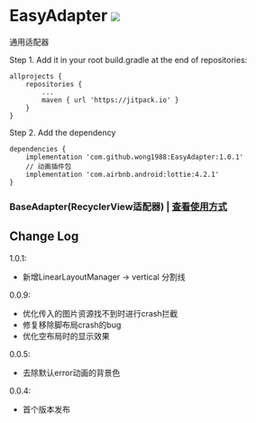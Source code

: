 # EasyAdapter [![](https://jitpack.io/v/wong1988/EasyAdapter.svg)](https://jitpack.io/#wong1988/EasyAdapter)

 通用适配器

 Step 1. Add it in your root build.gradle at the end of repositories:
 ```
 allprojects {
     repositories {
         ...
         maven { url 'https://jitpack.io' }
     }
 }
 ```
 Step 2. Add the dependency
 ```
 dependencies {
     implementation 'com.github.wong1988:EasyAdapter:1.0.1'
     // 动画插件包
     implementation 'com.airbnb.android:lottie:4.2.1'
 }
 ```


 ### BaseAdapter(RecyclerView适配器) | [查看使用方式](https://github.com/wong1988/EasyAdapter/blob/main/RecyclerViewAdapter-README.md)


 ## Change Log
 
  1.0.1:

 * 新增LinearLayoutManager -> vertical 分割线

  0.0.9:

 * 优化传入的图片资源找不到时进行crash拦截
 * 修复移除脚布局crash的bug
 * 优化空布局时的显示效果

  0.0.5:

 * 去除默认error动画的背景色

 0.0.4:

 * 首个版本发布
